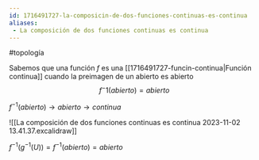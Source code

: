 ```yaml
---
id: 1716491727-la-composicin-de-dos-funciones-continuas-es-continua
aliases:
 - La composición de dos funciones continuas es continua
---
```


#topología

Sabemos que una función $f$ es una [[1716491727-funcin-continua|Función continua]] cuando la preimagen de un abierto es abierto
$$f^-1(abierto)=abierto$$

$f^{-1}(abierto) \rightarrow abierto \rightarrow continua$

![[La composición de dos funciones continuas es continua 2023-11-02 13.41.37.excalidraw]]

$f^{-1}(g^{-1}(U))=f^{-1}(abierto)=abierto$